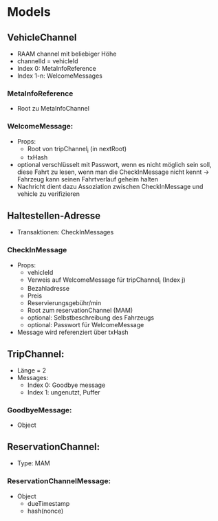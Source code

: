 # Models

## VehicleChannel
 - RAAM channel mit beliebiger Höhe
 - channelId = vehicleId
 - Index 0: MetaInfoReference
 - Index 1-n: WelcomeMessages
  
### MetaInfoReference
 - Root zu MetaInfoChannel

### WelcomeMessage:
- Props:
  - Root von tripChannel<sub>i</sub> (in nextRoot)
  - txHash
- optional verschlüsselt mit Passwort, wenn es nicht möglich sein soll, diese Fahrt zu lesen, wenn man die CheckInMessage nicht kennt -> Fahrzeug kann seinen Fahrtverlauf geheim halten
- Nachricht dient dazu Assoziation zwischen CheckInMessage und vehicle zu verifizieren

## Haltestellen-Adresse
  - Transaktionen: CheckInMessages

### CheckInMessage
- Props:
  - vehicleId
  - Verweis auf WelcomeMessage für tripChannel<sub>i</sub> (Index j)
  - Bezahladresse
  - Preis
  - Reservierungsgebühr/min
  - Root zum reservationChannel (MAM)
  - optional: Selbstbeschreibung des Fahrzeugs
  - optional: Passwort für WelcomeMessage
- Message wird referenziert über txHash

## TripChannel:
- Länge = 2
- Messages:
  - Index 0: Goodbye message
  - Index 1: ungenutzt, Puffer
  
### GoodbyeMessage:
- Object

## ReservationChannel:
- Type: MAM

### ReservationChannelMessage:
- Object
  - dueTimestamp
  - hash(nonce)
